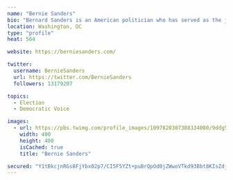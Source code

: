 ```yaml
---
name: "Bernie Sanders"
bio: "Bernard Sanders is an American politician who has served as the junior United States Senator from Vermont since 2007 and as U.S. Representative for the state's at-large congressional district from 1991 to 2007. "
location: Washington, DC
type: "profile"
heat: 564

website: https://berniesanders.com/

twitter:
  username: BernieSanders
  url: https://twitter.com/BernieSanders
  followers: 13179207

topics:
  - Election
  - Democratic Voice

images:
  - url: https://pbs.twimg.com/profile_images/1097820307388334080/9ddg5F6v_400x400.png
    width: 400
    height: 400
    isCached: true
    title: "Bernie Sanders"

secured: "Y1tBkcjnRGs8FjYbx02p7/CI5F5YZt+puBrQpOd0jZWwoVTkd93Bbt8KIsZdj7STsOjapp4U25YH6CRuTC3g04tkM09QUVdyhXccLQCkfx3UHmMNQvCFfMKMFzuUm9nsHrVKbB9gJvxF6fVD8UmIhkdzVgcRfVovvbo38keNFaUV7Y2PNHUwdNUAAl7VClJtjloasAmbRw+SmSjzeiC6LxQ/TKf7mUDhymbYkD+KDY3bXX2mQJ/2H8gktmevbsjPLoPjxzwKOw9Dgmv4rGqDJNF5q5dtlSpha19EM6O7QtvjnEy880Y+e9I6zgJPRD0KNYCiKc0fa8Imqe9CquhSPjGjH88kUI2YicJ4RDlDwEz94SGa+w5giJvwxA+EGqrrv65n81COgduedmrrJsCeZBH0bNphgsp8XjRCybZaza8=;aPioPpZRWLTexOYED/3anQ=="
---
```


